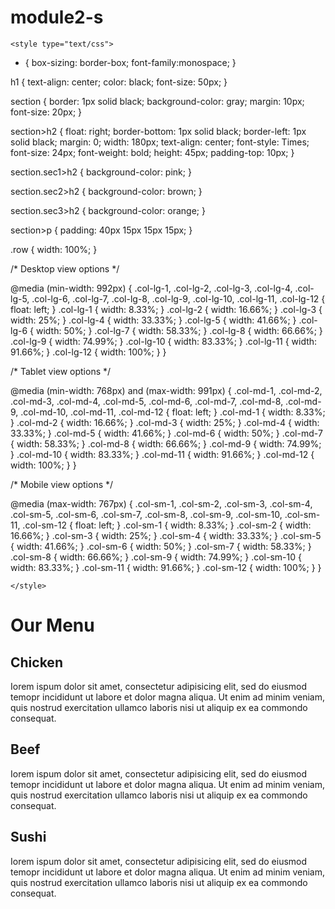 # module2-s

<!DOCTYPE html>
<html lang="en">

<head>
    <meta charset="utf-8">
    <meta name="viewport" content="width=device-width, initial-scale=1">
    <title>Assignment Solution for Module 2</title>
    
    <style type="text/css">
        
* {
    box-sizing: border-box;
    font-family:monospace;
}


h1 {
    text-align: center;
    color: black;
    font-size: 50px;
}

section {
    border: 1px solid black;
    background-color: gray;
    margin: 10px;
    font-size: 20px;
}

section>h2 {
    float: right;
    border-bottom: 1px solid black;
    border-left: 1px solid black;
    margin: 0;
    width: 180px;
    text-align: center;
    font-style: Times;
    font-size: 24px;
    font-weight: bold;
    height: 45px;
    padding-top: 10px;
}

section.sec1>h2 {
    background-color: pink;
}

section.sec2>h2 {
    background-color: brown;
}

section.sec3>h2 {
    background-color: orange;
}

section>p {
    padding: 40px 15px 15px 15px;
}

.row {
    width: 100%;
}


/* Desktop view options */

@media (min-width: 992px) {
    .col-lg-1, .col-lg-2, .col-lg-3, .col-lg-4, .col-lg-5, .col-lg-6, .col-lg-7, .col-lg-8, .col-lg-9, .col-lg-10, .col-lg-11, .col-lg-12 {
        float: left;
    }
    .col-lg-1 {
        width: 8.33%;
    }
    .col-lg-2 {
        width: 16.66%;
    }
    .col-lg-3 {
        width: 25%;
    }
    .col-lg-4 {
        width: 33.33%;
    }
    .col-lg-5 {
        width: 41.66%;
    }
    .col-lg-6 {
        width: 50%;
    }
    .col-lg-7 {
        width: 58.33%;
    }
    .col-lg-8 {
        width: 66.66%;
    }
    .col-lg-9 {
        width: 74.99%;
    }
    .col-lg-10 {
        width: 83.33%;
    }
    .col-lg-11 {
        width: 91.66%;
    }
    .col-lg-12 {
        width: 100%;
    }
}


/* Tablet view options */

@media (min-width: 768px) and (max-width: 991px) {
    .col-md-1, .col-md-2, .col-md-3, .col-md-4, .col-md-5, .col-md-6, .col-md-7, .col-md-8, .col-md-9, .col-md-10, .col-md-11, .col-md-12 {
        float: left;
    }
    .col-md-1 {
        width: 8.33%;
    }
    .col-md-2 {
        width: 16.66%;
    }
    .col-md-3 {
        width: 25%;
    }
    .col-md-4 {
        width: 33.33%;
    }
    .col-md-5 {
        width: 41.66%;
    }
    .col-md-6 {
        width: 50%;
    }
    .col-md-7 {
        width: 58.33%;
    }
    .col-md-8 {
        width: 66.66%;
    }
    .col-md-9 {
        width: 74.99%;
    }
    .col-md-10 {
        width: 83.33%;
    }
    .col-md-11 {
        width: 91.66%;
    }
    .col-md-12 {
        width: 100%;
    }
}


/* Mobile view options */

@media (max-width: 767px) {
    .col-sm-1, .col-sm-2, .col-sm-3, .col-sm-4, .col-sm-5, .col-sm-6, .col-sm-7, .col-sm-8, .col-sm-9, .col-sm-10, .col-sm-11, .col-sm-12 {
        float: left;
    }
    .col-sm-1 {
        width: 8.33%;
    }
    .col-sm-2 {
        width: 16.66%;
    }
    .col-sm-3 {
        width: 25%;
    }
    .col-sm-4 {
        width: 33.33%;
    }
    .col-sm-5 {
        width: 41.66%;
    }
    .col-sm-6 {
        width: 50%;
    }
    .col-sm-7 {
        width: 58.33%;
    }
    .col-sm-8 {
        width: 66.66%;
    }
    .col-sm-9 {
        width: 74.99%;
    }
    .col-sm-10 {
        width: 83.33%;
    }
    .col-sm-11 {
        width: 91.66%;
    }
    .col-sm-12 {
        width: 100%;
    }
}

    </style>
</head>

<body>
    <h1>Our Menu</h1>
    <div class="row">
        <div class="col-lg-4 col-md-6 col-sm-12">
            <section class="sec1">
                <h2>Chicken</h2>
                <p>
                    Iorem ispum dolor sit amet, consectetur adipisicing elit, sed do eiusmod temopr incididunt ut labore et dolor magna aliqua. Ut enim ad minim veniam, quis nostrud exercitation ullamco laboris nisi ut aliquip ex ea commondo consequat.
                </p>
            </section>
        </div>
        <div class="col-lg-4 col-md-6 col-sm-12">
            <section class="sec2">
                <h2>Beef</h2>
                <p>
                    Iorem ispum dolor sit amet, consectetur adipisicing elit, sed do eiusmod temopr incididunt ut labore et dolor magna aliqua. Ut enim ad minim veniam, quis nostrud exercitation ullamco laboris nisi ut aliquip ex ea commondo consequat.
                </p>
            </section>
        </div>
        <div class="col-lg-4 col-md-12 col-sm-12">
            <section class="sec3">
                <h2>Sushi</h2>
                <p>
                    Iorem ispum dolor sit amet, consectetur adipisicing elit, sed do eiusmod temopr incididunt ut labore et dolor magna aliqua. Ut enim ad minim veniam, quis nostrud exercitation ullamco laboris nisi ut aliquip ex ea commondo consequat.
                </p>
            </section>
        </div>
    </div>
</body>

</html>
